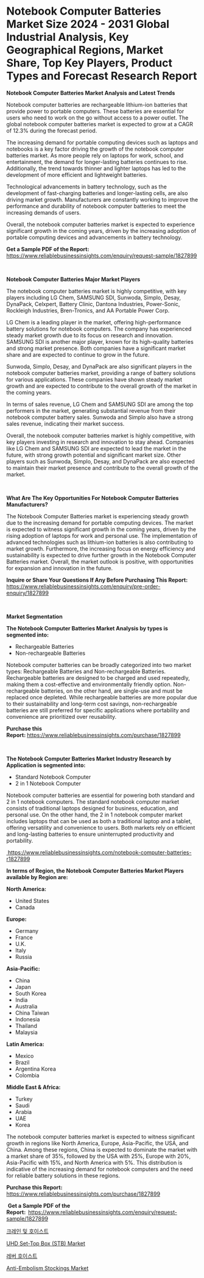 <p><h1>Notebook Computer Batteries Market Size 2024 - 2031 Global Industrial Analysis, Key Geographical Regions, Market Share, Top Key Players, Product Types and Forecast Research Report</h1></p><p><strong>Notebook Computer Batteries Market Analysis and Latest Trends</strong></p>
<p><p>Notebook computer batteries are rechargeable lithium-ion batteries that provide power to portable computers. These batteries are essential for users who need to work on the go without access to a power outlet. The global notebook computer batteries market is expected to grow at a CAGR of 12.3% during the forecast period. </p><p>The increasing demand for portable computing devices such as laptops and notebooks is a key factor driving the growth of the notebook computer batteries market. As more people rely on laptops for work, school, and entertainment, the demand for longer-lasting batteries continues to rise. Additionally, the trend towards thinner and lighter laptops has led to the development of more efficient and lightweight batteries.</p><p>Technological advancements in battery technology, such as the development of fast-charging batteries and longer-lasting cells, are also driving market growth. Manufacturers are constantly working to improve the performance and durability of notebook computer batteries to meet the increasing demands of users.</p><p>Overall, the notebook computer batteries market is expected to experience significant growth in the coming years, driven by the increasing adoption of portable computing devices and advancements in battery technology.</p></p>
<p><strong>Get a Sample PDF of the Report:&nbsp;</strong> <a href="https://www.reliablebusinessinsights.com/enquiry/request-sample/1827899">https://www.reliablebusinessinsights.com/enquiry/request-sample/1827899</a></p>
<p>&nbsp;</p>
<p><strong>Notebook Computer Batteries Major Market Players</strong></p>
<p><p>The notebook computer batteries market is highly competitive, with key players including LG Chem, SAMSUNG SDI, Sunwoda, Simplo, Desay, DynaPack, Celxpert, Battery Clinic, Dantona Industries, Power-Sonic, Rockleigh Industries, Bren-Tronics, and AA Portable Power Corp. </p><p>LG Chem is a leading player in the market, offering high-performance battery solutions for notebook computers. The company has experienced steady market growth due to its focus on research and innovation. SAMSUNG SDI is another major player, known for its high-quality batteries and strong market presence. Both companies have a significant market share and are expected to continue to grow in the future.</p><p>Sunwoda, Simplo, Desay, and DynaPack are also significant players in the notebook computer batteries market, providing a range of battery solutions for various applications. These companies have shown steady market growth and are expected to contribute to the overall growth of the market in the coming years.</p><p>In terms of sales revenue, LG Chem and SAMSUNG SDI are among the top performers in the market, generating substantial revenue from their notebook computer battery sales. Sunwoda and Simplo also have a strong sales revenue, indicating their market success.</p><p>Overall, the notebook computer batteries market is highly competitive, with key players investing in research and innovation to stay ahead. Companies like LG Chem and SAMSUNG SDI are expected to lead the market in the future, with strong growth potential and significant market size. Other players such as Sunwoda, Simplo, Desay, and DynaPack are also expected to maintain their market presence and contribute to the overall growth of the market.</p></p>
<p>&nbsp;</p>
<p><strong>What Are The Key Opportunities For Notebook Computer Batteries Manufacturers?</strong></p>
<p><p>The Notebook Computer Batteries market is experiencing steady growth due to the increasing demand for portable computing devices. The market is expected to witness significant growth in the coming years, driven by the rising adoption of laptops for work and personal use. The implementation of advanced technologies such as lithium-ion batteries is also contributing to market growth. Furthermore, the increasing focus on energy efficiency and sustainability is expected to drive further growth in the Notebook Computer Batteries market. Overall, the market outlook is positive, with opportunities for expansion and innovation in the future.</p></p>
<p><strong>Inquire or Share Your Questions If Any Before Purchasing This Report:</strong> <a href="https://www.reliablebusinessinsights.com/enquiry/pre-order-enquiry/1827899">https://www.reliablebusinessinsights.com/enquiry/pre-order-enquiry/1827899</a></p>
<p>&nbsp;</p>
<p><strong>Market Segmentation</strong></p>
<p><strong>The Notebook Computer Batteries Market Analysis by types is segmented into:</strong></p>
<p><ul><li>Rechargeable Batteries</li><li>Non-rechargeable Batteries</li></ul></p>
<p><p>Notebook computer batteries can be broadly categorized into two market types: Rechargeable Batteries and Non-rechargeable Batteries. Rechargeable batteries are designed to be charged and used repeatedly, making them a cost-effective and environmentally friendly option. Non-rechargeable batteries, on the other hand, are single-use and must be replaced once depleted. While rechargeable batteries are more popular due to their sustainability and long-term cost savings, non-rechargeable batteries are still preferred for specific applications where portability and convenience are prioritized over reusability.</p></p>
<p><strong>Purchase this Report:&nbsp;</strong><a href="https://www.reliablebusinessinsights.com/purchase/1827899">https://www.reliablebusinessinsights.com/purchase/1827899</a></p>
<p>&nbsp;</p>
<p><strong>The Notebook Computer Batteries Market Industry Research by Application is segmented into:</strong></p>
<p><ul><li>Standard Notebook Computer</li><li>2 in 1 Notebook Computer</li></ul></p>
<p><p>Notebook computer batteries are essential for powering both standard and 2 in 1 notebook computers. The standard notebook computer market consists of traditional laptops designed for business, education, and personal use. On the other hand, the 2 in 1 notebook computer market includes laptops that can be used as both a traditional laptop and a tablet, offering versatility and convenience to users. Both markets rely on efficient and long-lasting batteries to ensure uninterrupted productivity and portability.</p></p>
<p><a href="https://www.reliablebusinessinsights.com/notebook-computer-batteries-r1827899">&nbsp;https://www.reliablebusinessinsights.com/notebook-computer-batteries-r1827899</a></p>
<p><strong>In terms of Region, the Notebook Computer Batteries Market Players available by Region are:</strong></p>
<p>
    <p> <strong> North America: </strong>
        <ul>
            <li>United States</li>
            <li>Canada</li>
        </ul>
        </p> 
    <p> <strong> Europe: </strong>
        <ul>
            <li>Germany</li>
            <li>France</li>
            <li>U.K.</li>
            <li>Italy</li>
            <li>Russia</li>
        </ul>
        </p> 
    <p> <strong> Asia-Pacific: </strong>
        <ul>
            <li>China</li>
            <li>Japan</li>
            <li>South Korea</li>
            <li>India</li>
            <li>Australia</li>
            <li>China Taiwan</li>
            <li>Indonesia</li>
            <li>Thailand</li>
            <li>Malaysia</li>
        </ul>
        </p> 
    <p> <strong> Latin America: </strong>
        <ul>
            <li>Mexico</li>
            <li>Brazil</li>
            <li>Argentina Korea</li>
            <li>Colombia</li>
        </ul>
        </p> 
    <p> <strong> Middle East & Africa: </strong>
        <ul>
            <li>Turkey</li>
            <li>Saudi</li>
            <li>Arabia</li>
            <li>UAE</li>
            <li>Korea</li>
        </ul>
    </p>
    </p>
<p><p>The notebook computer batteries market is expected to witness significant growth in regions like North America, Europe, Asia-Pacific, the USA, and China. Among these regions, China is expected to dominate the market with a market share of 35%, followed by the USA with 25%, Europe with 20%, Asia-Pacific with 15%, and North America with 5%. This distribution is indicative of the increasing demand for notebook computers and the need for reliable battery solutions in these regions.</p></p>
<p><strong>Purchase this Report: </strong><a href="https://www.reliablebusinessinsights.com/purchase/1827899">https://www.reliablebusinessinsights.com/purchase/1827899</a></p>
<p>&nbsp;<strong>Get a Sample PDF of the Report:&nbsp;&nbsp;</strong><a href="https://www.reliablebusinessinsights.com/enquiry/request-sample/1827899">https://www.reliablebusinessinsights.com/enquiry/request-sample/1827899</a></p>
<p><strong></strong></p>
<p><p><a href="https://github.com/crfsywufhm81415/Market-Research-Report-List-2/blob/main/5407977155321.md">크레인 및 호이스트</a></p><p><a href="https://github.com/nhteumcc68/Market-Research-Report-List-1/blob/main/uhd-set-top-box-stb-market.md">UHD Set-Top Box (STB) Market</a></p><p><a href="https://github.com/vs10l4sfg5c/Market-Research-Report-List-2/blob/main/5441744155322.md">레버 호이스트</a></p><p><a href="https://github.com/Hunterico88/Market-Research-Report-List-1/blob/main/anti-embolism-stockings-market.md">Anti-Embolism Stockings Market</a></p></p>